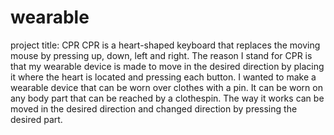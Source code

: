# wearable
project title: CPR
CPR is a heart-shaped keyboard that replaces the moving mouse by pressing up, down, left and right. The reason I stand for CPR is that my wearable device is made to move in the desired direction by placing it where the heart is located and pressing each button. I wanted to make a wearable device that can be worn over clothes with a pin. It can be worn on any body part that can be reached by a clothespin. The way it works can be moved in the desired direction and changed direction by pressing the desired part.
